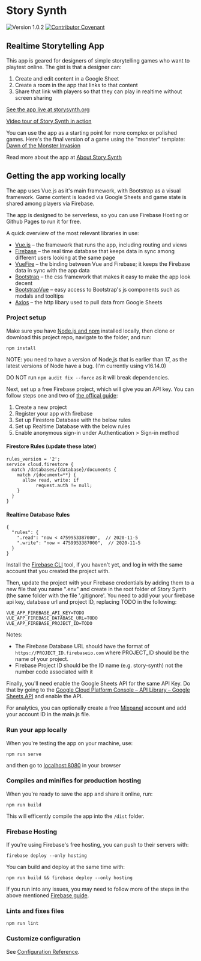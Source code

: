 # Story Synth

![Version 1.0.2](https://img.shields.io/badge/version-1.0.2-blue)
[![Contributor Covenant](https://img.shields.io/badge/Contributor%20Covenant-v2.0%20adopted-ff69b4.svg)](code_of_conduct.md)

## Realtime Storytelling App

This app is geared for designers of simple storytelling games who want to playtest online. The gist is that a designer can:

1. Create and edit content in a Google Sheet
2. Create a room in the app that links to that content
3. Share that link with players so that they can play in realtime without screen sharing

[See the app live at storysynth.org](https://storysynth.org)

[Video tour of Story Synth in action](https://www.loom.com/share/93ccd693401b42f4a8ddfa4a209b2f48)

You can use the app as a starting point for more complex or polished games. Here's the final version of a game using the "monster" template: [Dawn of the Monster Invasion](https://monster.diegeticgames.com/#/)

Read more about the app at [About Story Synth](https://storysynth.org/about)

## Getting the app working locally

The app uses Vue.js as it's main framework, with Bootstrap as a visual framework. Game content is loaded via Google Sheets and game state is shared among players via Firebase.

The app is designed to be serverless, so you can use Firebase Hosting or Github Pages to run it for free.

A quick overview of the most relevant libraries in use:

- [Vue.js](https://vuejs.org/) – the framework that runs the app, including routing and views
- [Firebase](https://firebase.google.com/) – the real time database that keeps data in sync among different users looking at the same page
- [VueFire](https://vuefire.vuejs.org/) – the binding between Vue and Firebase; it keeps the Firebase data in sync with the app data
- [Bootstrap](https://getbootstrap.com/) – the css framework that makes it easy to make the app look decent
- [BootstrapVue](https://bootstrap-vue.org/) – easy access to Bootstrap's js components such as modals and tooltips
- [Axios](https://www.npmjs.com/package/axios) – the http libary used to pull data from Google Sheets

### Project setup

Make sure you have [Node.js and npm](https://www.npmjs.com/get-npm) installed locally, then clone or download this project repo, navigate to the folder, and run:

```
npm install
```
NOTE: you need to have a version of Node,js that is earlier than 17, as the latest versions of Node have a bug. (I'm currently using v16.14.0)

DO NOT run `npm audit fix --force` as it will break dependencies.

Next, set up a free Firebase project, which will give you an API key. You can follow steps one and two of [the offical guide](https://firebase.google.com/docs/web/setup#create-firebase-project):

1. Create a new project
2. Register your app with firebase
3. Set up Firestore Database with the below rules
4. Set up Realtime Database with the below rules
5. Enable anonymous sign-in under Authentication > Sign-in method

#### Firestore Rules (update these later)

```
rules_version = '2';
service cloud.firestore {
  match /databases/{database}/documents {
    match /{document=**} {
      allow read, write: if
           request.auth != null;
    }
  }
}
```

#### Realtime Database Rules

```
{
  "rules": {
    ".read": "now < 4759953387000",  // 2020-11-5
    ".write": "now < 4759953387000",  // 2020-11-5
  }
}
```

Install the [Firebase CLI](https://firebase.google.com/docs/cli#install_the_firebase_cli) tool, if you haven't yet, and log in with the same account that you created the project with.

Then, update the project with your Firebase credentials by adding them to a new file that you name ".env" and create in the root folder of Story Synth (the same folder with the file '.gitignore'. You need to add your your firebase api key, database url and project ID, replacing TODO in the following:

```
VUE_APP_FIREBASE_API_KEY=TODO
VUE_APP_FIREBASE_DATABASE_URL=TODO
VUE_APP_FIREBASE_PROJECT_ID=TODO
```

Notes:

- The Firebase Database URL should have the format of `https://PROJECT_ID.firebaseio.com` where PROJECT_ID should be the name of your project.
- Firebase Project ID should be the ID name (e.g. story-synth) not the number code associated with it

Finally, you'll need enable the Google Sheets API for the same API Key. Do that by going to the [Google Cloud Platform Console – API Library – Google Sheets API](https://console.cloud.google.com/apis/api/sheets.googleapis.com/overview) and enable the API.

For analytics, you can optionally create a free [Mixpanel](https://mixpanel.com/) account and add your account ID in the main.js file.

### Run your app locally

When you're testing the app on your machine, use:

```
npm run serve
```

and then go to [localhost:8080](localhost:8080) in your browser

### Compiles and minifies for production hosting

When you're ready to save the app and share it online, run:

```
npm run build
```

This will efficently compile the app into the `/dist` folder.

### Firebase Hosting

If you're using Firebase's free hosting, you can push to their servers with:

```
firebase deploy --only hosting
```

You can build and deploy at the same time with:

```
npm run build && firebase deploy --only hosting
```

If you run into any issues, you may need to follow more of the steps in the above mentioned [Firebase guide](https://firebase.google.com/docs/web/setup#create-firebase-project).

### Lints and fixes files

```
npm run lint
```

### Customize configuration

See [Configuration Reference](https://cli.vuejs.org/config/).
